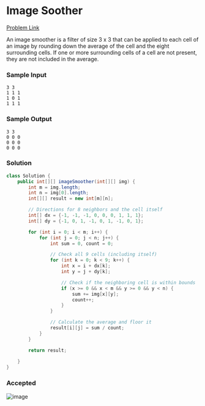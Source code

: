 # Image Soother

[Problem Link](https://leetcode.com/problems/image-smoother/description/) 

An image smoother is a filter of size 3 x 3 that can be applied to each cell of an image by rounding down the average of the cell and the eight surrounding cells. 
If one or more surrounding cells of a cell are not present, they are not included in the average.


### Sample Input
```
3 3  
1 1 1  
1 0 1  
1 1 1  
```
### Sample Output
```
3 3  
0 0 0  
0 0 0  
0 0 0  
```

### Solution
```java
class Solution {
    public int[][] imageSmoother(int[][] img) {
        int m = img.length;
        int n = img[0].length;
        int[][] result = new int[m][n];

        // Directions for 8 neighbors and the cell itself
        int[] dx = {-1, -1, -1, 0, 0, 0, 1, 1, 1};
        int[] dy = {-1, 0, 1, -1, 0, 1, -1, 0, 1};

        for (int i = 0; i < m; i++) {
            for (int j = 0; j < n; j++) {
                int sum = 0, count = 0;

                // Check all 9 cells (including itself)
                for (int k = 0; k < 9; k++) {
                    int x = i + dx[k];
                    int y = j + dy[k];

                    // Check if the neighboring cell is within bounds
                    if (x >= 0 && x < m && y >= 0 && y < n) {
                        sum += img[x][y];
                        count++;
                    }
                }

                // Calculate the average and floor it
                result[i][j] = sum / count;
            }
        }

        return result;
        
    }
}
```

### Accepted
![image](https://github.com/user-attachments/assets/9b1948a5-7d2e-4553-835c-2e0c087e85e1)
